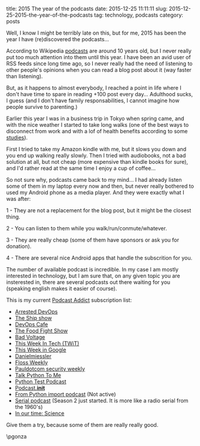 title: 2015 The year of the podcasts
date: 2015-12-25 11:11:11
slug: 2015-12-25-2015-the-year-of-the-podcasts
tag: technology, podcasts
category: posts

Well, I know I might be terribly late on this, but for me, 2015 has been the year I have (re)discovered the podcasts...

According to Wikipedia [podcasts](https://en.wikipedia.org/wiki/Podcast) are around 10 years old, but I never really put too much attention into them until this year. I have been an avid user of RSS feeds since long time ago, so I never really had the need of listening to other people's opinions when you can read a blog post about it (way faster than listening).

But, as it happens to almost everybody, I reached a point in life where I don't have time to spare in reading +100 post every day... Adulthood sucks, I guess (and I don't have family responsabilities, I cannot imagine how people survive to parenting.)

Earlier this year I was in a business trip in Tokyo when spring came, and with the nice weather I started to take long walks (one of the best ways to disconnect from work and with a lof of health benefits according to some [studies](http://content.onlinejacc.org/article.aspx?articleID=2108914)). 

First I tried to take my Amazon kindle with me, but it slows you down and you end up walking really slowly. Then I tried with audiobooks, not a bad solution at all, but not cheap (more expensive than kindle books for sure), and I'd rather read at the same time I enjoy a cup of coffee...

So not sure why, podcasts came back to my mind... I had already listen some of them in my laptop every now and then, but never really bothered to used my Android phone as a media player. And they were exactly what I was after:

1 - They are not a replacement for the blog post, but it might be the closest thing.

2 - You can listen to them while you walk/run/conmute/whatever.

3 - They are really cheap (some of them have sponsors or ask you for donation).

4 - There are several nice Android apps that handle the subscrition for you.

The number of available podcast is incredible. In my case I am mostly interested in technology, but I am sure that, on any given topic you are insterested in, there are several podcasts out there waiting for you (speaking english makes it easier of course). 

This is my current [Podcast Addict](https://play.google.com/store/apps/details?id=com.bambuna.podcastaddict&hl=en) subscription list:

- [Arrested DevOps](http://www.arresteddevops.com/)
- [The Ship show](http://theshipshow.com/)
- [DevOps Cafe](http://devopscafe.org/)
- [The Food Fight Show](http://foodfight.libsyn.com)
- [Bad Voltage](http://www.badvoltage.org/)
- [This Week In Tech (TWiT)](https://twit.tv/shows/this-week-in-tech)
- [This Week in Google](http://twit.tv/twig)
- [Danielmiessler](https://danielmiessler.com/podcast/)
- [Floss Weekly](https://twit.tv/shows/floss-weekly)
- [Pauldotcom security weekly](http://securityweekly.com/portfolio/security-weekly/)
- [Talk Python To Me](http://talkpython.fm/)
- [Python Test Podcast](http://pythontesting.net/test-podcast/)
- [Podcast.__init__](http://podcastinit.com/)
- [From Python import podcast](http://frompythonimportpodcast.com/) (Not active)
- [Serial podcast](http://serialpodcast.org/) (Season 2 just started. It is more like a radio serial from the 1960's)
- [In our time: Science](http://www.bbc.co.uk/programmes/p01gyd7j)

Give them a try, because some of them are really really good.

\\pgonza
